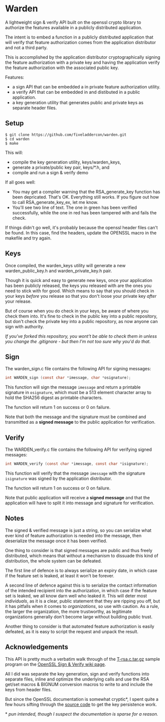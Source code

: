 Warden
======

A lightweight sign & verify API built on the openssl crypto library to authorize
the features available in a publicly distributed application.

The intent is to embed a function in a publicly distributed application that will
verify that feature authorization comes from the application distributor and 
not a third party.

This is accomplished by the application distributor cryptographically signing 
the feature authorization with a private key and having the application verify 
the feature authorization with the associated public key.


Features:

- a sign API that can be embedded a in private feature authorization utility.
- a verify API that can be embedded in and distibuted in a public application.
- a key generation utility that generates public and private keys as separate
  header files.


Setup
-----

```
$ git clone https://github.com/fiveladdercon/warden.git
$ cd warden
$ make
```

This will:
- compile the key generation utility, keys/warden_keys, 
- generate a private/public key pair, keys/*.h, and
- compile and run a sign & verify demo

If all goes well:
- You may get a compiler warning that the RSA_generate_key function has been 
  depricated.  That's OK.  Everything still works.  If you figure out how to
  call RSA_generate_key_ex, let me know.
- You'll see two line of text.  The one in green has been verified successfully,
  while the one in red has been tampered with and fails the check.

If things didn't go well, it's probably because the openssl header files can't
be found.  In this case, find the headers, update the OPENSSL macro in the
makefile and try again. 


Keys
----

Once compiled, the warden_keys utility will generate a new warden_public_key.h 
and warden_private_key.h pair.

Though it is quick and easy to generate new keys, once your application has been
publicly released, the keys you released with are the ones you need to stick
with for good.  Which means to say that you should check in your keys *before* 
you release so that you don't loose your private key *after* your release.

But of course when you do check in your keys, be aware of where you check them
into.  It's fine to check in the public key into a public repository, but 
don't check the private key into a public repository, as now anyone can sign
with authority.

*If you've forked this repository, you wont't be able to check them in unless 
you change the .gitignore - but then I'm not too sure why you'd do that.*


Sign
----

The warden_sign.c file contains the following API for signing messages:

```c
int WARDEN_sign (const char *imessage, char *osignature);
```

This function will sign the message `imessage` and return a printable signature 
in `osignature`, which must be a 513 element character array to hold the SHA256
digest as printable characters.

The function will return 1 on success or 0 on failure.

Note that both the message and the signature must be combined and transmitted as
a **signed message** to the public application for verification.


Verify
------

The WARDEN_verify.c file contains the following API for verifying signed
messages:

```c
int WARDEN_verify (const char *imessage, const char *isignature);
```

This function will verify that the message `imessage` with the signature 
`isignature` was signed by the application distributor.

The function will return 1 on success or 0 on failure.

Note that public application will receive a **signed message** and that the 
application will have to split it into message and signature for verification.


Notes
-----

The signed & verified message is just a string, so you can serialize what ever 
kind of feature authorization is needed into the message, then deserialize the
message once it has been verified.

One thing to consider is that signed messages are public and thus freely 
distributed, which means that without a mechanism to dissuade this kind of 
distribution, the whole system can be defeated.

The first line of defence is to always serialize an expiry date, in which case 
if the feature set is leaked, at least it won't be forever.

A second line of defence against this is to serialize the contact information of 
the intended recipient into the authorization, in which case if the feature set 
is leaked, we all know darn well who leaked it.  This will deter most *individuals*, 
as it is a clear, public statement that they are ripping you off, but it has
pitfalls when it comes to *organizations*, so use with caution.  As a rule,
the larger the organization, the more trustworthy, as legitimate organizations 
generally don't become large without building public trust.

Another thing to consider is that automated feature authorization is easily
defeated, as it is easy to script the request and unpack the result.


Acknowledgements
----------------

This API is pretty much a verbatim walk through of the [T-rsa.c.tar.gz][1]
sample program on the [OpenSSL Sign & Verify wiki page][2].

All I did was separate the key generation, sign and verify functions into separate
files, inline and optimize the underlying calls and use the RSA get/set macros &
BIGNUM conversion macros to write to and include the keys from header files.

But since the OpenSSL documentation is somewhat cryptic\*, I spent quite a few 
hours sifting through the [source code][3] to get the key persistence work.

\* *pun intended, though I suspect the documentation is sparse for a reason.*


[1]: https://wiki.openssl.org/images/e/eb/T-rsa.c.tar.gz
[2]: https://wiki.openssl.org/index.php/EVP_Signing_and_Verifying
[3]: https://github.com/openssl/openssl